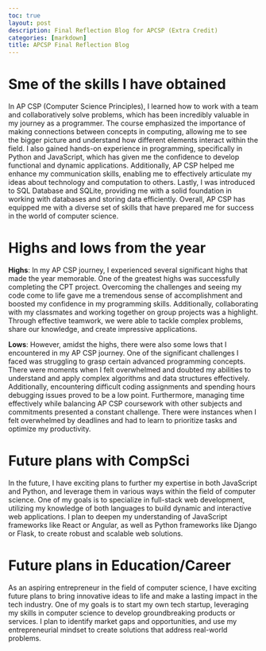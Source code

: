 ```yaml
---
toc: true
layout: post
description: Final Reflection Blog for APCSP (Extra Credit)
categories: [markdown]
title: APCSP Final Reflection Blog
---
```



# Sme of the skills I have obtained

In AP CSP (Computer Science Principles), I learned how to work with a team and collaboratively solve problems, which has been incredibly valuable in my journey as a programmer. The course emphasized the importance of making connections between concepts in computing, allowing me to see the bigger picture and understand how different elements interact within the field. I also gained hands-on experience in programming, specifically in Python and JavaScript, which has given me the confidence to develop functional and dynamic applications. Additionally, AP CSP helped me enhance my communication skills, enabling me to effectively articulate my ideas about technology and computation to others. Lastly, I was introduced to SQL Database and SQLite, providing me with a solid foundation in working with databases and storing data efficiently. Overall, AP CSP has equipped me with a diverse set of skills that have prepared me for success in the world of computer science.

# Highs and lows from the year

**Highs**: In my AP CSP journey, I experienced several significant highs that made the year memorable. One of the greatest highs was successfully completing the CPT project. Overcoming the challenges and seeing my code come to life gave me a tremendous sense of accomplishment and boosted my confidence in my programming skills. Additionally, collaborating with my classmates and working together on group projects was a highlight. Through effective teamwork, we were able to tackle complex problems, share our knowledge, and create impressive applications.

**Lows**: However, amidst the highs, there were also some lows that I encountered in my AP CSP journey. One of the significant challenges I faced was struggling to grasp certain advanced programming concepts. There were moments when I felt overwhelmed and doubted my abilities to understand and apply complex algorithms and data structures effectively. Additionally, encountering difficult coding assignments and spending hours debugging issues proved to be a low point. Furthermore, managing time effectively while balancing AP CSP coursework with other subjects and commitments presented a constant challenge. There were instances when I felt overwhelmed by deadlines and had to learn to prioritize tasks and optimize my productivity.


# Future plans with CompSci

In the future, I have exciting plans to further my expertise in both JavaScript and Python, and leverage them in various ways within the field of computer science. One of my goals is to specialize in full-stack web development, utilizing my knowledge of both languages to build dynamic and interactive web applications. I plan to deepen my understanding of JavaScript frameworks like React or Angular, as well as Python frameworks like Django or Flask, to create robust and scalable web solutions.

# Future plans in Education/Career

As an aspiring entrepreneur in the field of computer science, I have exciting future plans to bring innovative ideas to life and make a lasting impact in the tech industry. One of my goals is to start my own tech startup, leveraging my skills in computer science to develop groundbreaking products or services. I plan to identify market gaps and opportunities, and use my entrepreneurial mindset to create solutions that address real-world problems.
